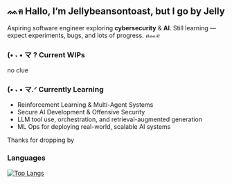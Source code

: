 ## ᨐฅ  Hallo, I’m Jellybeansontoast, but I go by Jelly
Aspiring software engineer exploring **cybersecurity** & **AI**. Still learning — expect experiments, bugs, and lots of progress. *ฅᨐฅ*

### (• ˕ • マ ? Current WIPs
no clue

### (• ˕ • マ.ᐟ Currently Learning
- Reinforcement Learning & Multi-Agent Systems
- Secure AI Development & Offensive Security
- LLM tool use, orchestration, and retrieval-augmented generation
- ML Ops for deploying real-world, scalable AI systems  

Thanks for dropping by 

### Languages
[![Top Langs](https://github-readme-stats.vercel.app/api/top-langs/?username=Jellybeansontoasties&theme=calm&layout=donut)](https://github.com/anuraghazra/github-readme-stats)<br/>
